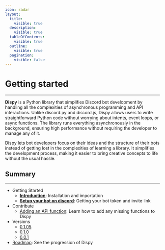 ```yaml
---
icon: radar
layout:
  title:
    visible: true
  description:
    visible: true
  tableOfContents:
    visible: true
  outline:
    visible: true
  pagination:
    visible: false
---
```


# Getting started

***

**Dispy** is a Python library that simplifies Discord bot development by handling all the complexities of asynchronous programming and API interactions. Unlike discord.py and discord.js, Dispy allows users to write straightforward Python code without worrying about intents, event loops, or async functions. The library runs everything asynchronously in the background, ensuring high performance without requiring the developer to manage any of it.

Dispy lets bot developers focus on their ideas and the structure of their bots instead of getting lost in the complexities of learning a library. It simplifies the development process, making it easier to bring creative concepts to life without the usual hassle.

## Summary

***

* Getting Started
  * [**Introduction**](documentation/readme/introduction.md): Installation and importation
  * [**Setup your bot on discord**](documentation/readme/setup-your-bot-on-discord.md): Getting your bot token and invite link
* Contribute
  * [Adding an API function](informations/contribute/adding-an-api-function.md): Learn how to add any missing functions to Dispy
* Versions
  * [0.1.05](informations/changelogs/0.1.0.md)
  * [0.1.0](informations/changelogs/0.1.0-1.md)
  * [0.0.1](informations/changelogs/0.0.1.md)
* [Roadmap](informations/roadmap.md): See the progression of Dispy
